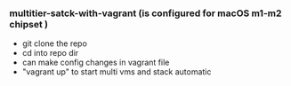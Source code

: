 ### multitier-satck-with-vagrant (is configured for macOS m1-m2 chipset )
- git clone the repo
- cd into repo dir
- can make config changes in vagrant file
- "vagrant up" to start multi vms and stack automatic
